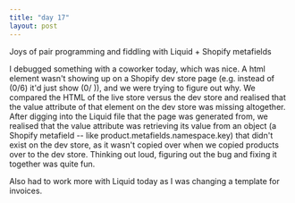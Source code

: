 ```yaml
---
title: "day 17"
layout: post
---
```

Joys of pair programming and fiddling with Liquid + Shopify metafields 
<!--more-->

I debugged something with a coworker today, which was nice. A html element wasn't showing up on a Shopify dev store page (e.g. instead of (0/6) it'd just show (0/ )), and we were trying to figure out why. We compared the HTML of the live store versus the dev store and realised that the value attribute of that element on the dev store was missing altogether. After digging into the Liquid file that the page was generated from, we realised that the value attribute was retrieving its value from an object (a Shopify metafield -- like product.metafields.namespace.key) that didn't exist on the dev store, as it wasn't copied over when we copied products over to the dev store. Thinking out loud, figuring out the bug and fixing it together was quite fun.

Also had to work more with Liquid today as I was changing a template for invoices. 